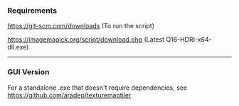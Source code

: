 ### Requirements

https://git-scm.com/downloads
(To run the script)

https://imagemagick.org/script/download.php
(Latest Q16-HDRI-x64-dll.exe)

---

### GUI Version
For a standalone .exe that doesn't require dependencies, see https://github.com/aradep/texturemaptiler

